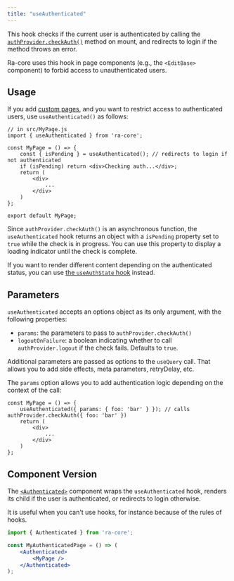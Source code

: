 ```yaml
---
title: "useAuthenticated"
---
```


This hook checks if the current user is authenticated by calling the [`authProvider.checkAuth()`](./AuthProviderWriting.md#checkauth) method on mount, and redirects to login if the method throws an error.

Ra-core uses this hook in page components (e.g., the `<EditBase>` component) to forbid access to unauthenticated users.

## Usage

If you add [custom pages](./CoreAdmin.md#adding-custom-pages), and you want to restrict access to authenticated users, use `useAuthenticated()` as follows:

```tsx
// in src/MyPage.js
import { useAuthenticated } from 'ra-core';

const MyPage = () => {
    const { isPending } = useAuthenticated(); // redirects to login if not authenticated
    if (isPending) return <div>Checking auth...</div>;
    return (
        <div>
            ...
        </div>
    )
};

export default MyPage;
```

Since `authProvider.checkAuth()` is an asynchronous function, the `useAuthenticated` hook returns an object with a `isPending` property set to `true` while the check is in progress. You can use this property to display a loading indicator until the check is complete.

If you want to render different content depending on the authenticated status, you can use [the `useAuthState` hook](./useAuthState.md) instead.

## Parameters

`useAuthenticated` accepts an options object as its only argument, with the following properties:

- `params`: the parameters to pass to `authProvider.checkAuth()`
- `logoutOnFailure`: a boolean indicating whether to call `authProvider.logout` if the check fails. Defaults to `true`.

Additional parameters are passed as options to the `useQuery` call. That allows you to add side effects, meta parameters, retryDelay, etc.

The `params` option allows you to add authentication logic depending on the context of the call:

```tsx
const MyPage = () => {
    useAuthenticated({ params: { foo: 'bar' } }); // calls authProvider.checkAuth({ foo: 'bar' })
    return (
        <div>
            ...
        </div>
    )
};
```

## Component Version

The [`<Authenticated>`](./Authenticated.md) component wraps the `useAuthenticated` hook, renders its child if the user is authenticated, or redirects to login otherwise.

It is useful when you can't use hooks, for instance because of the rules of hooks.

```jsx
import { Authenticated } from 'ra-core';

const MyAuthenticatedPage = () => (
    <Authenticated>
        <MyPage />
    </Authenticated>
);
```
